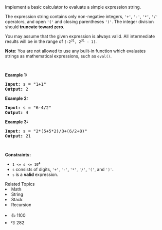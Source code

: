 <p>Implement a basic calculator to evaluate a simple expression string.</p>

<p>The expression string contains only non-negative integers, <code>'+'</code>, <code>'-'</code>, <code>'*'</code>, <code>'/'</code> operators, and open <code>'('</code> and closing parentheses <code>')'</code>. The integer division should <strong>truncate toward zero</strong>.</p>

<p>You may assume that the given expression is always valid. All intermediate results will be in the range of <code>[-2<sup>31</sup>, 2<sup>31</sup> - 1]</code>.</p>

<p><strong>Note:</strong> You are not allowed to use any built-in function which evaluates strings as mathematical expressions, such as <code>eval()</code>.</p>

<p>&nbsp;</p> 
<p><strong class="example">Example 1:</strong></p>

<pre>
<strong>Input:</strong> s = "1+1"
<strong>Output:</strong> 2
</pre>

<p><strong class="example">Example 2:</strong></p>

<pre>
<strong>Input:</strong> s = "6-4/2"
<strong>Output:</strong> 4
</pre>

<p><strong class="example">Example 3:</strong></p>

<pre>
<strong>Input:</strong> s = "2*(5+5*2)/3+(6/2+8)"
<strong>Output:</strong> 21
</pre>

<p>&nbsp;</p> 
<p><strong>Constraints:</strong></p>

<ul> 
 <li><code>1 &lt;= s &lt;= 10<sup>4</sup></code></li> 
 <li><code>s</code> consists of digits, <code>'+'</code>, <code>'-'</code>, <code>'*'</code>, <code>'/'</code>, <code>'('</code>,&nbsp;and&nbsp;<code>')'</code>.</li> 
 <li><code>s</code> is a <strong>valid</strong> expression.</li> 
</ul>

<div><div>Related Topics</div><div><li>Math</li><li>String</li><li>Stack</li><li>Recursion</li></div></div><br><div><li>👍 1100</li><li>👎 282</li></div>